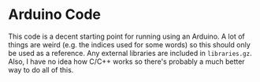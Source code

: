 # Arduino Code
This code is a decent starting point for running using an Arduino. A lot of things are weird (e.g. the indices used for some words) so this should only be used as a reference. Any external libraries are included in `libraries.gz`. Also, I have no idea how C/C++ works so there's probably a much better way to do all of this.